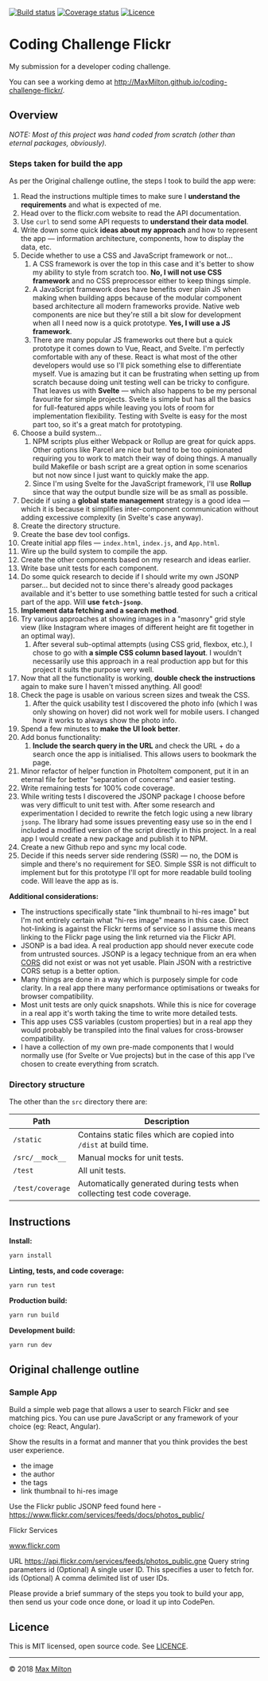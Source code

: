 <!-- markdownlint-disable first-line-h1 no-inline-html -->

[![Build status](https://travis-ci.com/MaxMilton/coding-challenge-flickr.svg?branch=master)](https://travis-ci.com/MaxMilton/coding-challenge-flickr)
[![Coverage status](https://img.shields.io/codecov/c/github/MaxMilton/coding-challenge-flickr.svg)](https://codecov.io/gh/MaxMilton/coding-challenge-flickr)
[![Licence](https://img.shields.io/github/license/MaxMilton/coding-challenge-flickr.svg)](https://github.com/MaxMilton/coding-challenge-flickr/blob/master/LICENCE)

# Coding Challenge Flickr

My submission for a developer coding challenge.

You can see a working demo at <http://MaxMilton.github.io/coding-challenge-flickr/>.

## Overview

_NOTE: Most of this project was hand coded from scratch (other than eternal packages, obviously)._

### Steps taken for build the app

As per the Original challenge outline, the steps I took to build the app were:

1. Read the instructions multiple times to make sure I **understand the requirements** and what is expected of me.
1. Head over to the flickr.com website to read the API documentation.
1. Use `curl` to send some API requests to **understand their data model**.
1. Write down some quick **ideas about my approach** and how to represent the app — information architecture, components, how to display the data, etc.
1. Decide whether to use a CSS and JavaScript framework or not...  
    1. A CSS framework is over the top in this case and it's better to show my ability to style from scratch too. **No, I will not use CSS framework** and no CSS preprocessor either to keep things simple.
    1. A JavaScript framework does have benefits over plain JS when making when building apps because of the modular component based architecture all modern frameworks provide. Native web components are nice but they're still a bit slow for development when all I need now is a quick prototype. **Yes, I will use a JS framework**.
    1. There are many popular JS frameworks out there but a quick prototype it comes down to Vue, React, and Svelte. I'm perfectly comfortable with any of these. React is what most of the other developers would use so I'll pick something else to differentiate myself. Vue is amazing but it can be frustrating when setting up from scratch because doing unit testing well can be tricky to configure. That leaves us with **Svelte** — which also happens to be my personal favourite for simple projects. Svelte is simple but has all the basics for full-featured apps while leaving you lots of room for implementation flexibility. Testing with Svelte is easy for the most part too, so it's a great match for prototyping.
1. Choose a build system...
    1. NPM scripts plus either Webpack or Rollup are great for quick apps. Other options like Parcel are nice but tend to be too opinionated requiring you to work to match their way of doing things. A manually build Makefile or bash script are a great option in some scenarios but not now since I just want to quickly make the app.
    1. Since I'm using Svelte for the JavaScript framework, I'll use **Rollup** since that way the output bundle size will be as small as possible.
1. Decide if using a **global state management** strategy is a good idea — which it is because it simplifies inter-component communication without adding excessive complexity (in Svelte's case anyway).
1. Create the directory structure.
1. Create the base dev tool configs.
1. Create initial app files — `index.html`, `index.js`, and `App.html`.
1. Wire up the build system to compile the app.
1. Create the other components based on my research and ideas earlier.
1. Write base unit tests for each component.
1. Do some quick research to decide if I should write my own JSONP parser... but decided not to since there's already good packages available and it's better to use something battle tested for such a critical part of the app. Will **use `fetch-jsonp`**.
1. **Implement data fetching and a search method**.
1. Try various approaches at showing images in a "masonry" grid style view (like Instagram where images of different height are fit together in an optimal way).
    1. After several sub-optimal attempts (using CSS grid, flexbox, etc.), I chose to go with **a simple CSS column based layout**. I wouldn't necessarily use this approach in a real production app but for this project it suits the purpose very well.
1. Now that all the functionality is working, **double check the instructions** again to make sure I haven't missed anything. All good!
1. Check the page is usable on various screen sizes and tweak the CSS.
    1. After the quick usability test I discovered the photo info (which I was only showing on hover) did not work well for mobile users. I changed how it works to always show the photo info.
1. Spend a few minutes to **make the UI look better**.
1. Add bonus functionality:
    1. **Include the search query in the URL** and check the URL + do a search once the app is initialised. This allows users to bookmark the page.
1. Minor refactor of helper function in PhotoItem component, put it in an eternal file for better "separation of concerns" and easier testing.
1. Write remaining tests for 100% code coverage.
1. While writing tests I discovered the JSONP package I choose before was very difficult to unit test with. After some research and experimentation I decided to rewrite the fetch logic using a new library `jsonp`. The library had some issues preventing easy use so in the end I included a modified version of the script directly in this project. In a real app I would create a new package and publish it to NPM.
1. Create a new Github repo and sync my local code.
1. Decide if this needs server side rendering (SSR) — no, the DOM is simple and there's no requirement for SEO. Simple SSR is not difficult to implement but for this prototype I'll opt for more readable build tooling code. Will leave the app as is.

**Additional considerations:**

- The instructions specifically state "link thumbnail to hi-res image" but I'm not entirely certain what "hi-res image" means in this case. Direct hot-linking is against the Flickr terms of service so I assume this means linking to the Flickr page using the link returned via the Flickr API.
- JSONP is a bad idea. A real production app should never execute code from untrusted sources. JSONP is a legacy technique from an era when [CORS](https://developer.mozilla.org/en-US/docs/Web/HTTP/CORS) did not exist or was not yet usable. Plain JSON with a restrictive CORS setup is a better option.
- Many things are done in a way which is purposely simple for code clarity. In a real app there many performance optimisations or tweaks for browser compatibility.
- Most unit tests are only quick snapshots. While this is nice for coverage in a real app it's worth taking the time to write more detailed tests.
- This app uses CSS variables (custom properties) but in a real app they would probably be transpiled into the final values for cross-browser compatibility.
- I have a collection of my own pre-made components that I would normally use (for Svelte or Vue projects) but in the case of this app I've chosen to create everything from scratch.

### Directory structure

The other than the `src` directory there are:

| Path | Description |
| --- | --- |
| `/static` | Contains static files which are copied into `/dist` at build time. |
| `/src/__mock__` | Manual mocks for unit tests. |
| `/test` | All unit tests. |
| `/test/coverage` | Automatically generated during tests when collecting test code coverage. |

## Instructions

**Install:**

```sh
yarn install
```

**Linting, tests, and code coverage:**

```sh
yarn run test
```

**Production build:**

```sh
yarn run build
```

**Development build:**

```sh
yarn run dev
```

## Original challenge outline

### Sample App

Build a simple web page that allows a user to search Flickr and see matching pics. You can use pure JavaScript or any framework of your choice (eg: React, Angular).

Show the results in a format and manner that you think provides the best user experience.

- the image
- the author
- the tags
- link thumbnail to hi-res image

Use the Flickr public JSONP feed found here - <https://www.flickr.com/services/feeds/docs/photos_public/>

Flickr Services

www.flickr.com

URL <https://api.flickr.com/services/feeds/photos_public.gne> Query string parameters id (Optional) A single user ID. This specifies a user to fetch for. ids (Optional) A comma delimited list of user IDs.

Please provide a brief summary of the steps you took to build your app, then send us your code once done, or load it up into CodePen.

## Licence

This is MIT licensed, open source code. See [LICENCE](https://github.com/MaxMilton/coding-challenge-flickr/blob/master/LICENCE).

-----

© 2018 [Max Milton](https://maxmilton.com)

